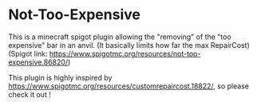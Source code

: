 # Not-Too-Expensive

This is a minecraft spigot plugin allowing the "removing" of the "too expensive" bar in an anvil. (It basically limits how far the max RepairCost) (Spigot link: https://www.spigotmc.org/resources/not-too-expensive.86820/)

This plugin is highly inspired by https://www.spigotmc.org/resources/customrepaircost.18822/, so please check it out !
